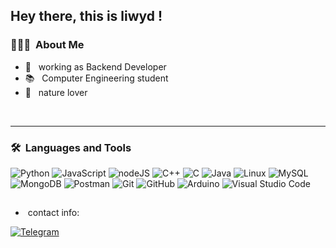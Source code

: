 ## Hey there, this is liwyd !

### 👨🏻‍💻 &nbsp;About Me


- 🔭 &nbsp; working as Backend Developer
- 📚 &nbsp; Computer Engineering student
- ‍🌱 &nbsp; nature lover

&nbsp;

---

### 🛠 &nbsp;Languages and Tools

  ![Python](https://img.shields.io/badge/-Python-333333?style=flat&logo=python)
  ![JavaScript](https://img.shields.io/badge/-JavaScript-333333?style=flat&logo=JavaScript)
  ![nodeJS](https://img.shields.io/badge/-nodejs-333333?style=flat&logo=nodejs)
  ![C++](https://img.shields.io/badge/-C++-333333?style=flat&logo=Cplusplus)
  ![C](https://img.shields.io/badge/-C-333333?style=flat&logo=C)
  ![Java](https://img.shields.io/badge/-Java-333333?style=flat&logo=oracle)
  ![Linux](https://img.shields.io/badge/-Linux-333333?style=flat&logo=linux)
  ![MySQL](https://img.shields.io/badge/-MySQL-333333?style=flat&logo=mysql)
  ![MongoDB](https://img.shields.io/badge/-MongoDB-333333?style=flat&logo=mongodb) 
  ![Postman](https://img.shields.io/badge/-Postman-333333?style=flat&logo=Postman)
  ![Git](https://img.shields.io/badge/-Git-333333?style=flat&logo=git)
  ![GitHub](https://img.shields.io/badge/-GitHub-333333?style=flat&logo=github)
  ![Arduino](https://img.shields.io/badge/-ARDUINO-333333?style=flat&logo=ARDUINO)
  ![Visual Studio Code](https://img.shields.io/badge/-Visual%20Studio%20Code-333333?style=flat&logo=visual-studio-code&logoColor=007ACC)

## 

- &nbsp;contact info: 

<p align="left">
<a href="https://t.me/Stone_lover"><img alt="Telegram" src="https://img.shields.io/badge/Telegram-stone_lover-blue?&logo=Telegram"></a>
</p>

